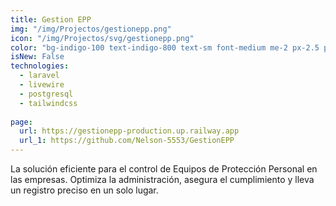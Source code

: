 ```yaml
---
title: Gestion EPP
img: "/img/Projectos/gestionepp.png"
icon: "/img/Projectos/svg/gestionepp.png"
color: "bg-indigo-100 text-indigo-800 text-sm font-medium me-2 px-2.5 py-0.5 rounded dark:bg-indigo-900 dark:text-indigo-300"
isNew: False
technologies:
  - laravel
  - livewire
  - postgresql
  - tailwindcss
  
page:
  url: https://gestionepp-production.up.railway.app
  url_1: https://github.com/Nelson-5553/GestionEPP
---
```


La solución eficiente para el control de Equipos de Protección Personal en las empresas. Optimiza la administración, asegura el cumplimiento y lleva un registro preciso en un solo lugar.
